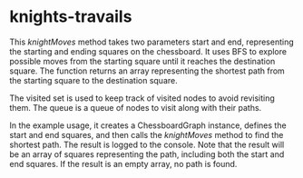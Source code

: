 # knights-travails

This *knightMoves* method takes two parameters start and end, representing the starting and ending squares on the chessboard. It uses BFS to explore possible moves from the starting square until it reaches the destination square. The function returns an array representing the shortest path from the starting square to the destination square.

The visited set is used to keep track of visited nodes to avoid revisiting them. The queue is a queue of nodes to visit along with their paths.

In the example usage, it creates a ChessboardGraph instance, defines the start and end squares, and then calls the *knightMoves* method to find the shortest path. The result is logged to the console. Note that the result will be an array of squares representing the path, including both the start and end squares. If the result is an empty array, no path is found.